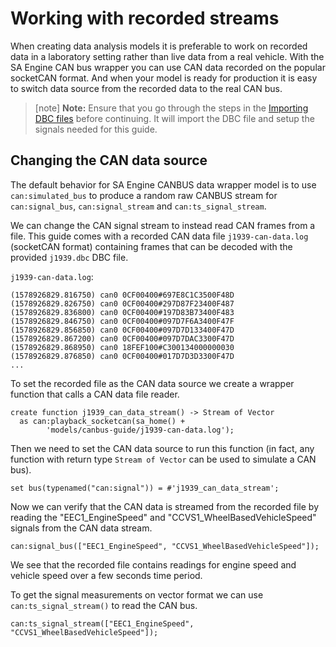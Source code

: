 # Working with recorded streams

When creating data analysis models it is preferable to work on recorded data in a laboratory setting rather than live data from a real vehicle. With the SA Engine CAN bus wrapper you can use CAN data recorded on the popular socketCAN format. And when your model is ready for production it is easy to switch data source from the recorded data to the real CAN bus.

>[note] **Note:** Ensure that you go through the steps in the [Importing DBC files](/DL/docs/usermd/canbus-guide/docs/importing-dbc-files.md) before continuing. It will import the DBC file and setup the signals needed for this guide.


## Changing the CAN data source

The default behavior for SA Engine CANBUS data wrapper model is to use `can:simulated_bus` to produce a random raw CANBUS stream for `can:signal_bus`, `can:signal_stream` and `can:ts_signal_stream`.

We can change the CAN signal stream to instead read CAN frames from a file. This guide comes with a recorded CAN data file `j1939-can-data.log` (socketCAN format) containing frames that can be decoded with the provided `j1939.dbc` DBC file.

`j1939-can-data.log`:
```
(1578926829.816750) can0 0CF00400#697E8C1C3500F48D
(1578926829.826750) can0 0CF00400#297D87F23400F487
(1578926829.836800) can0 0CF00400#197D83B73400F483
(1578926829.846750) can0 0CF00400#097D7F6A3400F47F
(1578926829.856850) can0 0CF00400#097D7D133400F47D
(1578926829.867200) can0 0CF00400#097D7DAC3300F47D
(1578926829.868950) can0 18FEF100#C300134000000030
(1578926829.876850) can0 0CF00400#017D7D3D3300F47D
...
```

To set the recorded file as the CAN data source we create a wrapper function that calls a CAN data file reader.

```LIVE
create function j1939_can_data_stream() -> Stream of Vector
  as can:playback_socketcan(sa_home() +
        'models/canbus-guide/j1939-can-data.log');
```

Then we need to set the CAN data source to run this function (in fact, any function with return type `Stream of Vector` can be used to simulate a CAN bus).

```LIVE
set bus(typenamed("can:signal")) = #'j1939_can_data_stream';
```

Now we can verify that the CAN data is streamed from the recorded file by reading the "EEC1_EngineSpeed" and "CCVS1_WheelBasedVehicleSpeed" signals from the CAN data stream.

```LIVE
can:signal_bus(["EEC1_EngineSpeed", "CCVS1_WheelBasedVehicleSpeed"]);
```

We see that the recorded file contains readings for engine speed and vehicle speed over a few seconds time period.

To get the signal measurements on vector format we can use `can:ts_signal_stream()` to read the CAN bus.

```LIVE
can:ts_signal_stream(["EEC1_EngineSpeed", "CCVS1_WheelBasedVehicleSpeed"]);
```
